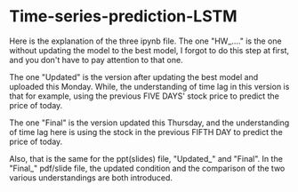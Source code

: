 # Time-series-prediction-LSTM

Here is the explanation of the three ipynb file. The one "HW_...." is the one without updating the model to the best model, I forgot to do this step at first, and you don't have to pay attention to that one.

The one "Updated" is the version after updating the best model and uploaded this Monday. While, the understanding of time lag in  this version is that for example, using the previous FIVE DAYS' stock price to predict the price of today.

The one "Final" is the version updated this Thursday, and the understanding of time lag here is using the stock in the previous FIFTH DAY to predict the price of today.

Also, that is the same for the ppt(slides) file, "Updated_" and "Final". In the "Final_" pdf/slide file, the updated condition and the comparison of the two various understandings are both introduced.
